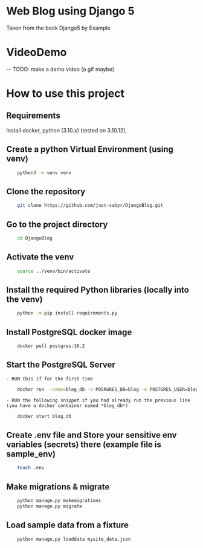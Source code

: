 # Web Blog using Django 5
Taken from the book Django5 by Example

# VideoDemo
-- TODO: make a demo video (a gif maybe)

# How to use this project

## Requirements
Install docker, python (3.10.x) (tested on 3.10.12), 

## Create a python Virtual Environment (using venv)  
```bash
    python3 -m venv venv
```

## Clone the repository
```bash
    git clone https://github.com/just-sabyr/DjangoBlog.git
```

## Go to the project directory
```bash
    cd DjangoBlog
```

## Activate the venv
```bash
    source ../venv/bin/activate
```

## Install the required Python libraries (locally into the venv)
```bash
    python -m pip install requirements.py
```

## Install PostgreSQL docker image
```bash
    docker pull postgres:16.2
```

## Start the PostgreSQL Server 
    - RUN this if for the first time
```bash
    docker run --name=blog_db -e POSRGRES_DB=blog -e POSTGRES_USER=blog -e POSTGRES_PASSWORD=xxxxx -p 5432:5432 -d postgres:16.2
```
    - RUN the following snippet if you had already run the previous line (you have a docker container named *blog_db*)
```bash
    docker start blog_db
```

## Create .env file and Store your sensitive env variables (secrets) there (example file is sample_env)
```bash
    touch .env
```

## Make migrations & migrate
```bash
    python manage.py makemigrations
    python manage.py migrate
```

## Load sample data from a fixture 
```bash
    python manage.py loaddata mysite_data.json
```

